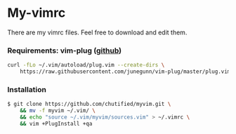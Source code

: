 # My-vimrc
There are my vimrc files. Feel free to download and edit them.

### Requirements: vim-plug (<a href="https://github.com/junegunn/vim-plug">github</a>)
```bash
curl -fLo ~/.vim/autoload/plug.vim --create-dirs \
    https://raw.githubusercontent.com/junegunn/vim-plug/master/plug.vim
```

### Installation
```bash
$ git clone https://github.com/chutified/myvim.git \
    && mv -f myvim ~/.vim/ \
    && echo "source ~/.vim/myvim/sources.vim" > ~/.vimrc \
    && vim +PlugInstall +qa
```
